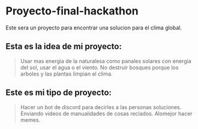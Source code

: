 # Proyecto-final-hackathon
Este sera un proyecto para encontrar una solucion para el clima global.

## Esta es la idea de mi proyecto:
> Usar mas energia de la naturalesa como panales solares con energia del sol, usar el agua o el viento.
> No destruir bosques porque los arboles y las plantas limpian el clima.

## Este es mi tipo de proyecto:
> Hacer un bot de discord para decirles a las personas soluciones.
> Enviando videos de manualidades de cosas reclados.
> Alomejor hacer memes.
